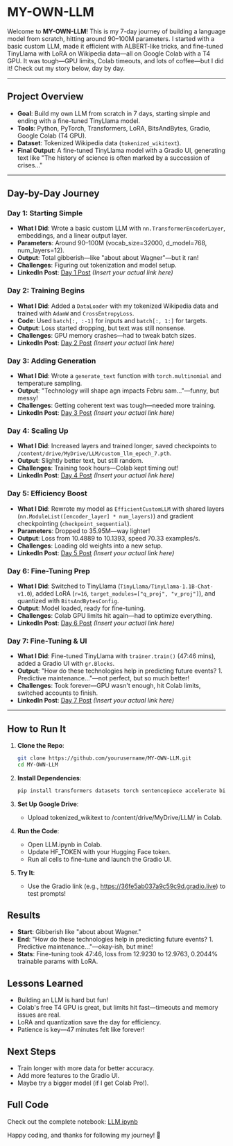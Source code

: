 # MY-OWN-LLM

Welcome to **MY-OWN-LLM**! This is my 7-day journey of building a language model from scratch, hitting around 90–100M parameters. I started with a basic custom LLM, made it efficient with ALBERT-like tricks, and fine-tuned TinyLlama with LoRA on Wikipedia data—all on Google Colab with a T4 GPU. It was tough—GPU limits, Colab timeouts, and lots of coffee—but I did it! Check out my story below, day by day.

---

## Project Overview

- **Goal**: Build my own LLM from scratch in 7 days, starting simple and ending with a fine-tuned TinyLlama model.
- **Tools**: Python, PyTorch, Transformers, LoRA, BitsAndBytes, Gradio, Google Colab (T4 GPU).
- **Dataset**: Tokenized Wikipedia data (`tokenized_wikitext`).
- **Final Output**: A fine-tuned TinyLlama model with a Gradio UI, generating text like "The history of science is often marked by a succession of crises…"

---

## Day-by-Day Journey

### Day 1: Starting Simple
- **What I Did**: Wrote a basic custom LLM with `nn.TransformerEncoderLayer`, embeddings, and a linear output layer.
- **Parameters**: Around 90–100M (vocab_size=32000, d_model=768, num_layers=12).
- **Output**: Total gibberish—like "about about Wagner"—but it ran!
- **Challenges**: Figuring out tokenization and model setup.
- **LinkedIn Post**: [Day 1 Post](https://www.linkedin.com/placeholder-day1) *(Insert your actual link here)*

### Day 2: Training Begins
- **What I Did**: Added a `DataLoader` with my tokenized Wikipedia data and trained with `AdamW` and `CrossEntropyLoss`.
- **Code**: Used `batch[:, :-1]` for inputs and `batch[:, 1:]` for targets.
- **Output**: Loss started dropping, but text was still nonsense.
- **Challenges**: GPU memory crashes—had to tweak batch sizes.
- **LinkedIn Post**: [Day 2 Post](https://www.linkedin.com/placeholder-day2) *(Insert your actual link here)*

### Day 3: Adding Generation
- **What I Did**: Wrote a `generate_text` function with `torch.multinomial` and temperature sampling.
- **Output**: "Technology will shape agn impacts Febru sam…"—funny, but messy!
- **Challenges**: Getting coherent text was tough—needed more training.
- **LinkedIn Post**: [Day 3 Post](https://www.linkedin.com/placeholder-day3) *(Insert your actual link here)*

### Day 4: Scaling Up
- **What I Did**: Increased layers and trained longer, saved checkpoints to `/content/drive/MyDrive/LLM/custom_llm_epoch_7.pth`.
- **Output**: Slightly better text, but still random.
- **Challenges**: Training took hours—Colab kept timing out!
- **LinkedIn Post**: [Day 4 Post](https://www.linkedin.com/placeholder-day4) *(Insert your actual link here)*

### Day 5: Efficiency Boost
- **What I Did**: Rewrote my model as `EfficientCustomLLM` with shared layers (`nn.ModuleList([encoder_layer] * num_layers)`) and gradient checkpointing (`checkpoint_sequential`).
- **Parameters**: Dropped to 35.95M—way lighter!
- **Output**: Loss from 10.4889 to 10.1393, speed 70.33 examples/s.
- **Challenges**: Loading old weights into a new setup.
- **LinkedIn Post**: [Day 5 Post](https://www.linkedin.com/placeholder-day5) *(Insert your actual link here)*

### Day 6: Fine-Tuning Prep
- **What I Did**: Switched to TinyLlama (`TinyLlama/TinyLlama-1.1B-Chat-v1.0`), added LoRA (`r=16`, `target_modules=["q_proj", "v_proj"]`), and quantized with `BitsAndBytesConfig`.
- **Output**: Model loaded, ready for fine-tuning.
- **Challenges**: Colab GPU limits hit again—had to optimize everything.
- **LinkedIn Post**: [Day 6 Post](https://www.linkedin.com/placeholder-day6) *(Insert your actual link here)*

### Day 7: Fine-Tuning & UI
- **What I Did**: Fine-tuned TinyLlama with `trainer.train()` (47:46 mins), added a Gradio UI with `gr.Blocks`.
- **Output**: "How do these technologies help in predicting future events? 1. Predictive maintenance…"—not perfect, but so much better!
- **Challenges**: Took forever—GPU wasn't enough, hit Colab limits, switched accounts to finish.
- **LinkedIn Post**: [Day 7 Post](https://www.linkedin.com/placeholder-day7) *(Insert your actual link here)*

---

## How to Run It

1. **Clone the Repo**:
   ```bash
   git clone https://github.com/yourusername/MY-OWN-LLM.git
   cd MY-OWN-LLM
   ```

2. **Install Dependencies**:
   ```bash
   pip install transformers datasets torch sentencepiece accelerate bitsandbytes peft gradio
   ```

3. **Set Up Google Drive**:
   * Upload tokenized_wikitext to /content/drive/MyDrive/LLM/ in Colab.

4. **Run the Code**:
   * Open LLM.ipynb in Colab.
   * Update HF_TOKEN with your Hugging Face token.
   * Run all cells to fine-tune and launch the Gradio UI.

5. **Try It**:
   * Use the Gradio link (e.g., https://36fe5ab037a9c59c9d.gradio.live) to test prompts!

## Results

* **Start**: Gibberish like "about about Wagner."
* **End**: "How do these technologies help in predicting future events? 1. Predictive maintenance…"—okay-ish, but mine!
* **Stats**: Fine-tuning took 47:46, loss from 12.9230 to 12.9763, 0.2044% trainable params with LoRA.

## Lessons Learned

* Building an LLM is hard but fun!
* Colab's free T4 GPU is great, but limits hit fast—timeouts and memory issues are real.
* LoRA and quantization save the day for efficiency.
* Patience is key—47 minutes felt like forever!

## Next Steps

* Train longer with more data for better accuracy.
* Add more features to the Gradio UI.
* Maybe try a bigger model (if I get Colab Pro!).

## Full Code

Check out the complete notebook: [LLM.ipynb](./LLM.ipynb)

Happy coding, and thanks for following my journey! 🚀
